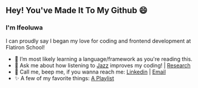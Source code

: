 ## Hey! You've Made It To My Github :smile: 


### I'm Ifeoluwa
I can proudly say I began my love for coding and frontend development at Flatiron School!
- 🤯 I’m most likely learning a language/framework as you're reading this.
- :musical_keyboard: Ask me about how listening to [Jazz](https://www.youtube.com/watch?v=CfPxlb8-ZQ0&list=PLthkYcpMPSRxRZsVQuWtEb2hsEPZIi9fl&ab_channel=Musictag) improves my coding! | [Research](https://www.razzmajazz.com/2018/12/26/the-science-side-of-jazz-how-it-affects-the-human-brain/)
- :email: Call me, beep me, if you wanna reach me: [Linkedin](https://www.linkedin.com/in/ifeoluwa-akinremi-wade/) | [Email](ifeoluwa.akinremi.wade@gmail.com)
- ✨ A few of my favorite things: [A Playlist](https://youtube.com/playlist?list=PLthkYcpMPSRxWOgMc7Ym0B3_02wKIN7Z3) 


